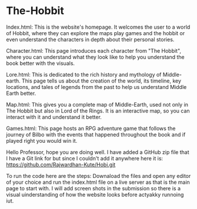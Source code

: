 # The-Hobbit
Index.html: This is the website's homepage. It welcomes the user to a world of Hobbit, where they can explore the maps play
games and the hobbit or even understand the characters in depth about their personal stories.

Character.html: This page introduces each character from "The Hobbit", where you can understand what they look like to help you understand the book better with the visuals.

Lore.html: This is dedicated to the rich history and mythology of Middle-earth. This page tells us about the creation of the world, its timeline, key locations, and tales of legends from the past to help us understand Middle Earth better.

Map.html: This gives you a complete map of Middle-Earth, used not only in The Hobbit but also in Lord of the Rings. It is an interactive map, so you can interact with it and understand it better.

Games.html: This page hosts an RPG adventure game that follows the journey of Bilbo with the events that happened throughout the book and if played right you would win it.


Hello Professor, hope you are doing well. I have added a GitHub zip file that I have a Git link for but since I couldn't add it anywhere here it is:
https://github.com/Rajwardhan-Kute/Hobi.git

To run the code here are the steps:
Downaload the files and open any editor of your choice and run the index.html file on a live server as that is the main page to start with. I will add screen shots in the submission so there is a visual uinderstanding of how the website looks before actyakky runnoing iut.

